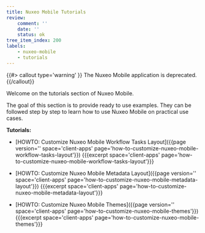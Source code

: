 ```yaml
---
title: Nuxeo Mobile Tutorials
review:
    comment: ''
    date: ''
    status: ok
tree_item_index: 200
labels:
    - nuxeo-mobile
    - tutorials
---
```


{{#> callout type='warning' }}
The Nuxeo Mobile application is deprecated.
{{/callout}}

Welcome on the tutorials section of Nuxeo Mobile.

The goal of this section is to provide ready to use examples. They can be followed step by step to learn how to use Nuxeo Mobile on practical use cases.

**Tutorials:**

- [HOWTO: Customize Nuxeo Mobile Workflow Tasks Layout]({{page version='' space='client-apps' page='how-to-customize-nuxeo-mobile-workflow-tasks-layout'}})
  {{{excerpt space='client-apps' page='how-to-customize-nuxeo-mobile-workflow-tasks-layout'}}}

- [HOWTO: Customize Nuxeo Mobile Metadata Layout]({{page version='' space='client-apps' page='how-to-customize-nuxeo-mobile-metadata-layout'}})
  {{{excerpt space='client-apps' page='how-to-customize-nuxeo-mobile-metadata-layout'}}}

- [HOWTO: Customize Nuxeo Mobile Themes]({{page version='' space='client-apps' page='how-to-customize-nuxeo-mobile-themes'}})
  {{{excerpt space='client-apps' page='how-to-customize-nuxeo-mobile-themes'}}}
